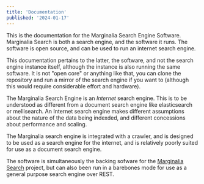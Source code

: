 ```yaml
---
title: 'Documentation'
published: '2024-01-17'
---
```


This is the documentation for the Marginalia Search Engine Software.  Marginalia Search is both a search engine, and the software it runs.  The software is open source, and can be used to run an internet search engine.

This documentation pertains to the latter, the software, and not the search engine instance itself, although the instance is also running the same software.  It is not "open core" or anything like that, you can clone the repository and run a mirror of the search engine if you want to (although this would require considerable effort and hardware).

The Marginalia Search Engine is an *Internet* search engine.  This is to be understood as different from a document search engine like elasticsearch or mellisearch. An Internet search engine makes different assumptions about the nature of the data being indexded, and different concessions about performance and scaling. 

The Marginalia search engine is integrated with a crawler, and is designed to be used as a search engine for the internet, and is relatively poorly suited for use as a document search engine.

The software is simultaneously the backing sofware for the [Marginalia Search](https://search.marginalia.nu/) project, but can also been run in a barebones mode for use as a general purpose search engine over REST.
